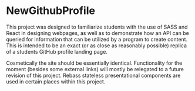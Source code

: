 # NewGithubProfile
This project was designed to familiarize students with the use of SASS and React in designing webpages, as well as to demonstrate how an API can be queried for information that can be utilized by a program to create content. This is intended to be an exact (or as close as reasonably possible) replica of a students GitHub profile landing page. 

Cosmetically the site should be essentially identical. Functionality for the moment (besides some external links) will mostly be relegated to a future revision of this project. Rebass stateless presentational components are used in certain places within this project.
